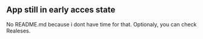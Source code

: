 ## App still in early acces state
No README.md because i dont have time for that. Optionaly, you can check Realeses.